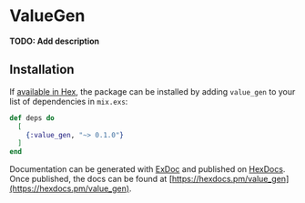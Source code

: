 # ValueGen

**TODO: Add description**

## Installation

If [available in Hex](https://hex.pm/docs/publish), the package can be installed
by adding `value_gen` to your list of dependencies in `mix.exs`:

```elixir
def deps do
  [
    {:value_gen, "~> 0.1.0"}
  ]
end
```

Documentation can be generated with [ExDoc](https://github.com/elixir-lang/ex_doc)
and published on [HexDocs](https://hexdocs.pm). Once published, the docs can
be found at [https://hexdocs.pm/value_gen](https://hexdocs.pm/value_gen).

